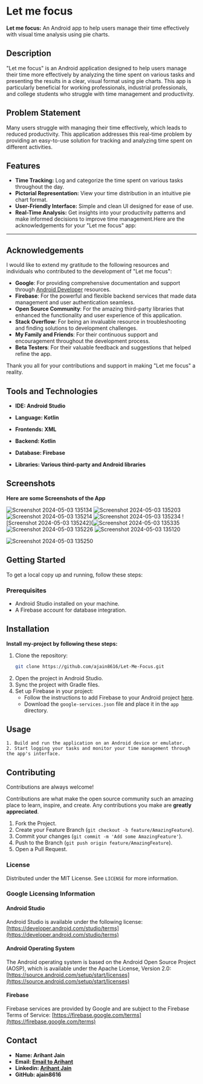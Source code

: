 # Let me focus

**Let me focus:** An Android app to help users manage their time effectively with visual time analysis using pie charts.


## Description

"Let me focus" is an Android application designed to help users manage their time more effectively by analyzing the time spent on various tasks and presenting the results in a clear, visual format using pie charts. This app is particularly beneficial for working professionals, industrial professionals, and college students who struggle with time management and productivity. 

## Problem Statement

Many users struggle with managing their time effectively, which leads to reduced productivity. This application addresses this real-time problem by providing an easy-to-use solution for tracking and analyzing time spent on different activities.

## Features

- **Time Tracking:** Log and categorize the time spent on various tasks throughout the day.
- **Pictorial Representation:** View your time distribution in an intuitive pie chart format.
- **User-Friendly Interface:** Simple and clean UI designed for ease of use.
- **Real-Time Analysis:** Get insights into your productivity patterns and make informed decisions to improve time management.Here are the acknowledgements for your "Let me focus" app:

---

## Acknowledgements

I would like to extend my gratitude to the following resources and individuals who contributed to the development of "Let me focus":

- **Google**: For providing comprehensive documentation and support through [Android Developer](https://developer.android.com/) resources.
- **Firebase**: For the powerful and flexible backend services that made data management and user authentication seamless.
- **Open Source Community**: For the amazing third-party libraries that enhanced the functionality and user experience of this application.
- **Stack Overflow**: For being an invaluable resource in troubleshooting and finding solutions to development challenges.
- **My Family and Friends**: For their continuous support and encouragement throughout the development process.
- **Beta Testers**: For their valuable feedback and suggestions that helped refine the app.

Thank you all for your contributions and support in making "Let me focus" a reality.

## Tools and Technologies
- **IDE: Android Studio**

* **Language: Kotlin**
+ **Frontends: XML**

- **Backend: Kotlin**
* **Database: Firebase**
+ **Libraries: Various third-party and Android libraries**
## Screenshots 
**Here are some Screenshots of the App**

![Screenshot 2024-05-03 135134](https://github.com/ajain8616/Activity_Tracker/assets/106903991/01d7f65c-86d2-4ca3-989a-3559af4bda8a)
![Screenshot 2024-05-03 135203](https://github.com/ajain8616/Activity_Tracker/assets/106903991/5fc0895a-f5d2-4717-8928-e671b2f97879)
![Screenshot 2024-05-03 135214](https://github.com/ajain8616/Activity_Tracker/assets/106903991/9028d5fb-5d8a-48a2-adbb-421758db4401)
![Screenshot 2024-05-03 135234](https://github.com/ajain8616/Activity_Tracker/assets/106903991/39b53fea-f18b-4416-86b5-66e233164666)
![Screenshot 2024-05-03 135242](![Screenshot 2024-05-03 135335](https://github.com/ajain8616/Activity_Tracker/assets/106903991/7c38377a-4ac6-42ba-9719-a3afd80b59dd)
![Screenshot 2024-05-03 135226](https://github.com/ajain8616/Activity_Tracker/assets/106903991/24086aec-19ae-4ffc-8107-fef1568b303d)
![Screenshot 2024-05-03 135120](https://github.com/ajain8616/Activity_Tracker/assets/106903991/03f799f1-bcba-4639-aaa4-8023ef1037b8)

![Screenshot 2024-05-03 135250](https://github.com/ajain8616/Activity_Tracker/assets/106903991/a29434ab-3efa-4066-9133-6e82d788fc5b)
## Getting Started

To get a local copy up and running, follow these steps:

### Prerequisites

- Android Studio installed on your machine.
- A Firebase account for database integration.
## Installation

**Install my-project by following these steps:**

1. Clone the repository:
    ```sh
    git clone https://github.com/ajain8616/Let-Me-Focus.git
    ```
2. Open the project in Android Studio.
3. Sync the project with Gradle files.
4. Set up Firebase in your project:
   - Follow the instructions to add Firebase to your Android project [here](https://firebase.google.com/docs/android/setup).
   - Download the `google-services.json` file and place it in the `app` directory.
## Usage

```android
1. Build and run the application on an Android device or emulator.
2. Start logging your tasks and monitor your time management through the app's interface.

```


## Contributing

Contributions are always welcome!

Contributions are what make the open source community such an amazing place to learn, inspire, and create. Any contributions you make are **greatly appreciated**.

1. Fork the Project.
2. Create your Feature Branch (`git checkout -b feature/AmazingFeature`).
3. Commit your changes (`git commit -m 'Add some AmazingFeature'`).
4. Push to the Branch (`git push origin feature/AmazingFeature`).
5. Open a Pull Request.

### License

Distributed under the MIT License. See `LICENSE` for more information.

### Google Licensing Information

#### Android Studio

Android Studio is available under the following license:
[https://developer.android.com/studio/terms](https://developer.android.com/studio/terms)

#### Android Operating System

The Android operating system is based on the Android Open Source Project (AOSP), which is available under the Apache License, Version 2.0:
[https://source.android.com/setup/start/licenses](https://source.android.com/setup/start/licenses)

#### Firebase

Firebase services are provided by Google and are subject to the Firebase Terms of Service:
[https://firebase.google.com/terms](https://firebase.google.com/terms)

## Contact
- **Name: Arihant Jain**
- **Email: [Email to Arihant](ajain8616@gmail.com)**
- **Linkedin: [Arihant Jain](https://www.linkedin.com/in/arihant-jain-aa2535232/)**
- **GitHub: ajain8616**

